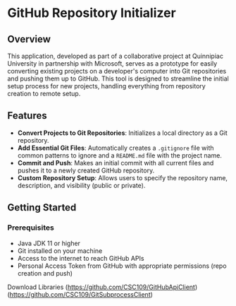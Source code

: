 # GitHub Repository Initializer

## Overview
This application, developed as part of a collaborative project at Quinnipiac University in partnership with Microsoft, serves as a prototype for easily converting existing projects on a developer's computer into Git repositories and pushing them up to GitHub. This tool is designed to streamline the initial setup process for new projects, handling everything from repository creation to remote setup.

## Features
- **Convert Projects to Git Repositories**: Initializes a local directory as a Git repository.
- **Add Essential Git Files**: Automatically creates a `.gitignore` file with common patterns to ignore and a `README.md` file with the project name.
- **Commit and Push**: Makes an initial commit with all current files and pushes it to a newly created GitHub repository.
- **Custom Repository Setup**: Allows users to specify the repository name, description, and visibility (public or private).

## Getting Started
### Prerequisites
- Java JDK 11 or higher
- Git installed on your machine
- Access to the internet to reach GitHub APIs
- Personal Access Token from GitHub with appropriate permissions (repo creation and push)


Download Libraries (https://github.com/CSC109/GitHubApiClient) (https://github.com/CSC109/GitSubprocessClient)
